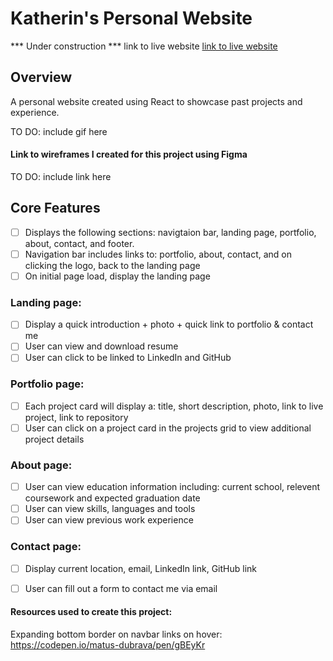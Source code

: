 # Katherin's Personal Website 
*** Under construction *** 
link to live website 
[link to live website](https://katherin.io)

## Overview

A personal website created using React to showcase past projects and experience. 

TO DO: include gif here


#### Link to wireframes I created for this project using Figma
TO DO: include link here


## Core Features
- [ ] Displays the following sections: navigtaion bar, landing page, portfolio, about, contact, and footer.
- [ ] Navigation bar includes links to: portfolio, about, contact, and on clicking the logo, back to the landing page
- [ ] On initial page load, display the landing page

### Landing page:
- [ ] Display a quick introduction + photo + quick link to portfolio & contact me 
- [ ] User can view and download resume
- [ ] User can click to be linked to LinkedIn and GitHub 

### Portfolio page:
- [ ] Each project card will display a: title, short description, photo, link to live project, link to repository 
- [ ] User can click on a project card in the projects grid to view additional project details

### About page: 
- [ ] User can view education information including: current school, relevent coursework and expected graduation date
- [ ] User can view skills, languages and tools
- [ ] User can view previous work experience 

### Contact page: 
- [ ] Display current location, email, LinkedIn link, GitHub link
- [ ] User can fill out a form to contact me via email



#### Resources used to create this project: 

Expanding bottom border on navbar links on hover:
https://codepen.io/matus-dubrava/pen/gBEyKr

